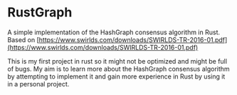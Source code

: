 # RustGraph
A simple implementation of the HashGraph consensus algorithm in Rust. Based on [https://www.swirlds.com/downloads/SWIRLDS-TR-2016-01.pdf](https://www.swirlds.com/downloads/SWIRLDS-TR-2016-01.pdf)

This is my first project in rust so it might not be optimized and might be full of bugs. My aim is to learn more about the HashGraph consensus algorithm by attempting to implement it and gain more experience in Rust by using it in a personal project.